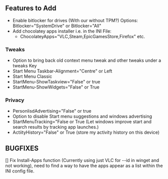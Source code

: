 
## Features to Add

- Enable bitlocker for drives (With our without TPM?) Options: Bitlocker="SystemDrive" or Bitlocker="All"
- Add chocolatey apps installer i.e. in the INI File:
  - ChocolateyApps="VLC,Steam,EpicGamesStore,Firefox" etc.

### Tweaks
- Option to bring back old context menu tweak and other tweaks under a tweaks Key
- Start Menu Taskbar-Alignment="Centre" or Left
- Start Menu Classic
- StartMenu-ShowTaskview="False" or true
- StartMenu-ShowWidgets="False" or True

### Privacy
- PersonlisdAdvertising="False" or true
- Option to disable Start menu suggestions and windows advertising
- StartMenuTracking="False or True (Let windows improve start and search results by tracking app launches.)
- ActiityHistory="False" or True (store my activity history on this device)

## BUGFIXES
[] Fix Install-Apps function (Currently using just VLC for --id in winget and not working), need to find a way to have the apps appear as a list within the INI config file.

